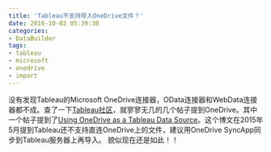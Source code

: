 ```yaml
---
title: 'Tableau不支持导入OneDrive文件？'
date: 2016-10-02 05:39:38
categories: 
- DataBuilder
tags: 
- tableau
- microsoft
- onedrive
- import
---
```

没有发现Tableau的Microsoft OneDrive连接器，OData连接器和WebData连接器都不成。查了一下[Tableau社区](https://community.tableau.com)，就寥寥无几的几个帖子提到OneDrive。其中一个帖子提到了[Using OneDrive as a Tableau Data Source](http://www.biheroes.com/using-onedrive-as-a-tableau-data-source/)。这个博文在2015年5月提到Tableau还不支持直连OneDrive上的文件，建议用OneDrive SyncApp同步到Tableau服务器上再导入。
貌似现在还是如此！！
